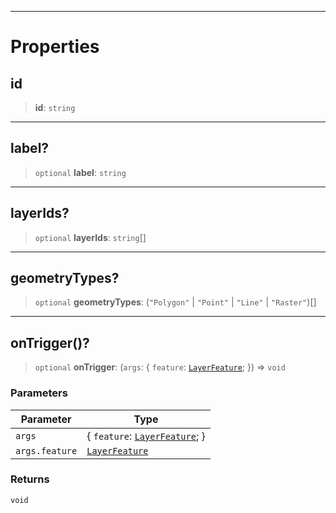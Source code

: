 ***

# Properties

## id

> **id**: `string`

***

## label?

> `optional` **label**: `string`

***

## layerIds?

> `optional` **layerIds**: `string`\[]

***

## geometryTypes?

> `optional` **geometryTypes**: (`"Polygon"` | `"Point"` | `"Line"` | `"Raster"`)\[]

***

## onTrigger()?

> `optional` **onTrigger**: (`args`: \{ `feature`: [`LayerFeature`](../Layers/LayerFeature.md); }) => `void`

### Parameters

| Parameter      | Type                                                         |
| -------------- | ------------------------------------------------------------ |
| `args`         | \{ `feature`: [`LayerFeature`](../Layers/LayerFeature.md); } |
| `args.feature` | [`LayerFeature`](../Layers/LayerFeature.md)                  |

### Returns

`void`
